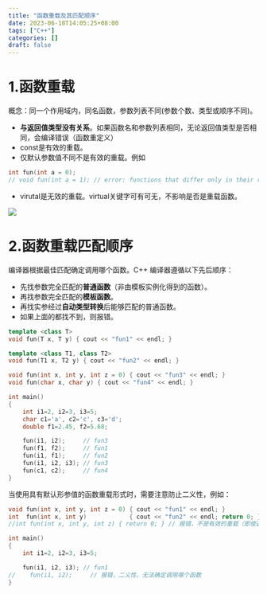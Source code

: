 ```yaml
---
title: "函数重载及其匹配顺序"
date: 2023-06-18T14:05:25+08:00
tags: ["C++"]
categories: []
draft: false
---
```

# 1.函数重载
概念：同一个作用域内，同名函数，参数列表不同(参数个数、类型或顺序不同)。

- **与返回值类型没有关系**。如果函数名和参数列表相同，无论返回值类型是否相同，会编译错误（函数重定义）
- const是有效的重载。
- 仅默认参数值不同不是有效的重载。例如
```cpp
int fun(int a = 0);
// void fun(int a = 1); // error: functions that differ only in their return type cannot be overloaded
```

- virutal是无效的重载。virtual关键字可有可无，不影响是否是重载函数。

![](https://cdn.jsdelivr.net/gh/devin0x01/myimages/githubpages/image_b721bb9ab3df237fdc765b43959dff53.png)

# 2.函数重载匹配顺序
编译器根据最佳匹配确定调用哪个函数。C++ 编译器遵循以下先后顺序：

- 先找参数完全匹配的**普通函数**（非由模板实例化得到的函数）。
- 再找参数完全匹配的**模板函数**。
- 再找实参经过**自动类型转换**后能够匹配的普通函数。
- 如果上面的都找不到，则报错。

```cpp
template <class T>
void fun(T x, T y) { cout << "fun1" << endl; }

template <class T1, class T2>
void fun(T1 x, T2 y) { cout << "fun2" << endl; }

void fun(int x, int y, int z = 0) { cout << "fun3" << endl; }
void fun(char x, char y) { cout << "fun4" << endl; }

int main()
{
    int i1=2, i2=3, i3=5;
    char c1='a', c2='c', c3='d';
    double f1=2.45, f2=5.68;

    fun(i1, i2);     // fun3
    fun(f1, f2);     // fun1
    fun(i1, f1);     // fun2
    fun(i1, i2, i3); // fun3
    fun(c1, c2);     // fun4
}
```
当使用具有默认形参值的函数重载形式时，需要注意防止二义性，例如：
```cpp
void fun(int x, int y, int z = 0) { cout << "fun1" << endl; }
int  fun(int x, int y)            { cout << "fun2" << endl; return 0; } // 不报错，但是函数调用容易导致二义性
//int fun(int x, int y, int z) { return 0; } // 报错，不是有效的重载（即使返回值和第3个参数不同）

int main()
{
    int i1=2, i2=3, i3=5;

    fun(i1, i2, i3); // fun1
//    fun(i1, i2);     // 报错，二义性。无法确定调用哪个函数
}
```
